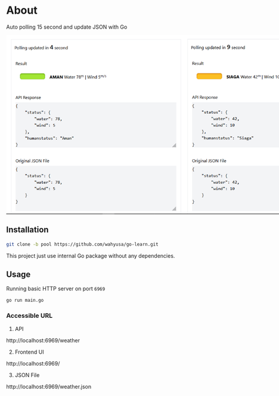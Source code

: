 # About

Auto polling 15 second and update JSON with Go

<div style="display:flex">
<img src="images/1_aman.png" style="width:480px;height:480px">
<img src="images/2_siaga.png" style="width:480px;height:480px">
<img src="images/3_bahaya.png" style="width:480px;height:480px">
</div>

## Installation

```bash
git clone -b pool https://github.com/wahyusa/go-learn.git
```

This project just use internal Go package without any dependencies.

## Usage

Running basic HTTP server on port `6969`

```bash
go run main.go
```

### Accessible URL

1. API

http://localhost:6969/weather

2. Frontend UI

http://localhost:6969/

3. JSON File

http://localhost:6969/weather.json
